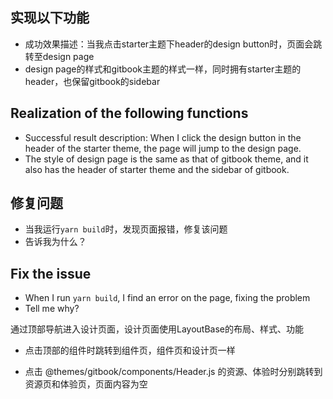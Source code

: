 ## 实现以下功能
- 成功效果描述：当我点击starter主题下header的design button时，页面会跳转至design page
- design page的样式和gitbook主题的样式一样，同时拥有starter主题的header，也保留gitbook的sidebar
## Realization of the following functions
- Successful result description: When I click the design button in the header of the starter theme, the page will jump to the design page.
- The style of design page is the same as that of gitbook theme, and it also has the header of starter theme and the sidebar of gitbook.

## 修复问题
- 当我运行`yarn build`时，发现页面报错，修复该问题
- 告诉我为什么？
## Fix the issue
- When I run `yarn build`, I find an error on the page, fixing the problem
- Tell me why?

通过顶部导航进入设计页面，设计页面使用LayoutBase的布局、样式、功能


- 点击顶部的组件时跳转到组件页，组件页和设计页一样

- 点击 @themes/gitbook/components/Header.js 的资源、体验时分别跳转到资源页和体验页，页面内容为空

